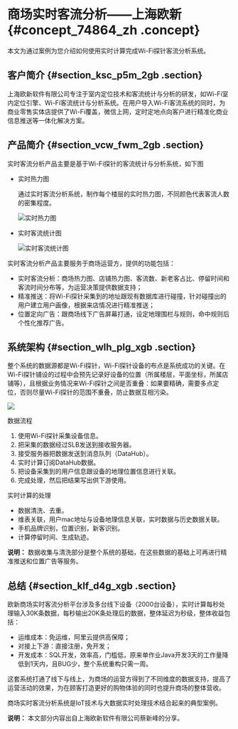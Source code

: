 # 商场实时客流分析——上海欧新 {#concept_74864_zh .concept}

本文为通过案例为您介绍如何使用实时计算完成Wi-Fi探针客流分析系统。

## 客户简介 {#section_ksc_p5m_2gb .section}

上海欧新软件有限公司专注于室内定位技术和客流统计与分析的研发，如Wi-Fi室内定位引擎、Wi-Fi客流统计与分析系统。在用户导入Wi-Fi客流系统的同时，为商业零售实体店提供了Wi-Fi覆盖，微信上网，定时定地点向客户进行精准化商业信息推送等一体化解决方案。

## 产品简介 {#section_vcw_fwm_2gb .section}

实时客流分析产品主要是基于Wi-Fi探针的客流统计与分析系统，如下图

-   实时热力图

    通过实时客流分析系统，制作每个楼层的实时热力图，不同颜色代表客流人数的密集程度。

    ![实时热力图](http://static-aliyun-doc.oss-cn-hangzhou.aliyuncs.com/assets/img/41099/155114683334772_zh-CN.png)

-   实时客流统计图

    ![实时客流统计图](http://static-aliyun-doc.oss-cn-hangzhou.aliyuncs.com/assets/img/41099/155114683334773_zh-CN.png)


实时客流分析产品主要服务于商场运营方，提供的功能包括：

-   实时客流分析：商场热力图、店铺热力图、客流数、新老客占比、停留时间和客流时间分布等，为运营决策提供数据支持；
-   精准推送：将Wi-Fi探针采集到的地址跟现有数据库进行碰撞，针对碰撞出的用户建立用户画像，根据来店情况进行精准推送；
-   位置定向广告：跟商场线下广告屏幕打通，设定地理围栏与规则，命中规则后个性化推荐广告。

## 系统架构 {#section_wlh_plg_xgb .section}

整个系统的数据源都是Wi-Fi探针，Wi-Fi探针设备的布点是系统成功的关键。在Wi-Fi探针铺设的过程中会预先记录好设备的位置（所属楼层，平面坐标，所属店铺等），且根据业务情况来Wi-Fi探针之间是否重叠：如果要精确，需要多点定位，否则尽量Wi-Fi探针的范围不重叠，防止数据互相污染。

![](http://static-aliyun-doc.oss-cn-hangzhou.aliyuncs.com/assets/img/41099/155114683339604_zh-CN.png)

数据流程

1.  使用Wi-Fi探针采集设备信息。
2.  把采集的数据经过SLB发送到接收服务器。
3.  接受服务器把数据发送到消息队列（DataHub）。
4.  实时计算订阅DataHub数据。
5.  把设备采集到的用户信息跟设备的地理位置信息进行关联。
6.  完成处理，然后把结果写出供下游使用。

实时计算的处理

-   数据清洗、去重。
-   维表关联，用户mac地址与设备地理信息关联，实时数据与历史数据关联。
-   手机品牌识别，位置识别，新客识别。
-   计算停留时间、生成轨迹。

**说明：** 数据收集与清洗部分是整个系统的基础，在这些数据的基础上可再进行精准推送和位置广告等服务。

## 总结 {#section_klf_d4g_xgb .section}

欧新商场实时客流分析平台涉及多台线下设备（2000台设备），实时计算每秒处理输入30K条数据，每秒输出20K条处理后的数据，整体延迟为秒级，整体收益包括：

-   运维成本：免运维，阿里云提供高保障；
-   对接上下游：直接注册，免开发；
-   开发成本：SQL开发，效率高，门槛低，原来单作业Java开发3天的工作量降低到1天内，且BUG少，整个系统重构只需一周。

这套系统打通了线下与线上，为商场的运营方得到了不同维度的数据支持，提高了运营活动的效果，为在顾客打造更好的购物体验的同时也提升商场的整体营收。

商场实时客流分析系统是IoT技术与大数据实时处理技术结合起来的典型案例。

**说明：** 本文部分内容出自上海欧新软件有限公司蔡新峰的分享。

